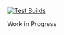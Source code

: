 [![Test Builds](https://github.com/TheSlowGrowth/SampleBrowser/actions/workflows/CI.yaml/badge.svg)](https://github.com/TheSlowGrowth/SampleBrowser/actions/workflows/CI.yaml)

Work in Progress